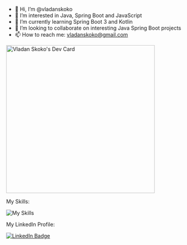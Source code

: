 - 👋 Hi, I’m @vladanskoko
- 👀 I’m interested in Java, Spring Boot and JavaScript
- 🌱 I’m currently learning Spring Boot 3 and Kotlin
- 💞️ I’m looking to collaborate on interesting Java Spring Boot projects
- 📫 How to reach me: vladanskoko@gmail.com

<!---
vladanskoko/vladanskoko is a ✨ special ✨ repository because its `README.md` (this file) appears on your GitHub profile.
You can click the Preview link to take a look at your changes.
--->

<a href="https://app.daily.dev/vladanskoko"><img src="https://api.daily.dev/devcards/72dd62a676104f08bbe6433d54cdb2b4.png?r=lme" width="400" alt="Vladan Skoko's Dev Card"/></a>

My Skills:

![My Skills](https://skillicons.dev/icons?i=java,spring,hibernate,javascript,jquery,html,css,bootstrap,cs,dotnet,cpp,c,git,github,idea,eclipse,visualstudio,vscode,postman,mysql,linux&perline=7)

My LinkedIn Profile:

<a href="https://www.linkedin.com/in/vladanskoko/">
  <img src="https://img.shields.io/badge/LinkedIn-blue?style=for-the-badge&logo=linkedin&logoColor=white" alt="LinkedIn Badge"/>
</a>
